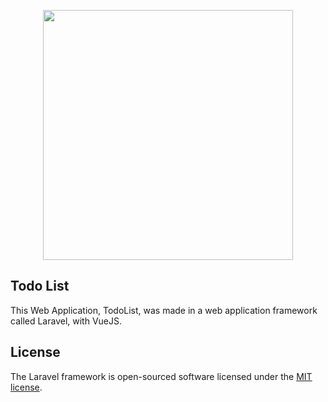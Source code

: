 <p align="center"><a href="https://laravel.com" target="_blank"><img src="https://raw.githubusercontent.com/laravel/art/master/logo-lockup/5%20SVG/2%20CMYK/1%20Full%20Color/laravel-logolockup-cmyk-red.svg" width="400"></a></p>

## Todo List

This Web Application, TodoList, was made in a web application framework called Laravel, with VueJS.

## License

The Laravel framework is open-sourced software licensed under the [MIT license](https://opensource.org/licenses/MIT).
